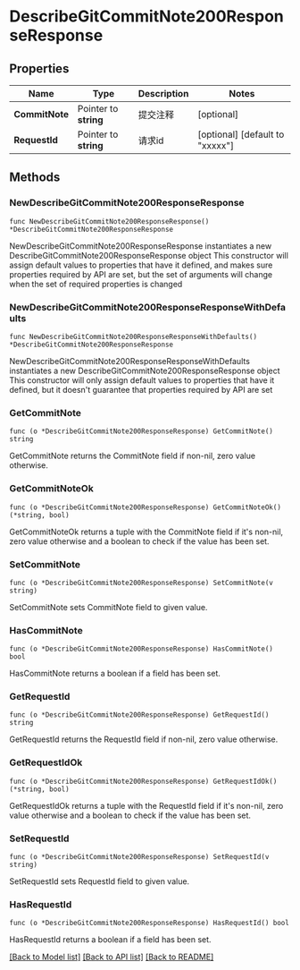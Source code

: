 # DescribeGitCommitNote200ResponseResponse

## Properties

Name | Type | Description | Notes
------------ | ------------- | ------------- | -------------
**CommitNote** | Pointer to **string** | 提交注释 | [optional] 
**RequestId** | Pointer to **string** | 请求id | [optional] [default to "xxxxx"]

## Methods

### NewDescribeGitCommitNote200ResponseResponse

`func NewDescribeGitCommitNote200ResponseResponse() *DescribeGitCommitNote200ResponseResponse`

NewDescribeGitCommitNote200ResponseResponse instantiates a new DescribeGitCommitNote200ResponseResponse object
This constructor will assign default values to properties that have it defined,
and makes sure properties required by API are set, but the set of arguments
will change when the set of required properties is changed

### NewDescribeGitCommitNote200ResponseResponseWithDefaults

`func NewDescribeGitCommitNote200ResponseResponseWithDefaults() *DescribeGitCommitNote200ResponseResponse`

NewDescribeGitCommitNote200ResponseResponseWithDefaults instantiates a new DescribeGitCommitNote200ResponseResponse object
This constructor will only assign default values to properties that have it defined,
but it doesn't guarantee that properties required by API are set

### GetCommitNote

`func (o *DescribeGitCommitNote200ResponseResponse) GetCommitNote() string`

GetCommitNote returns the CommitNote field if non-nil, zero value otherwise.

### GetCommitNoteOk

`func (o *DescribeGitCommitNote200ResponseResponse) GetCommitNoteOk() (*string, bool)`

GetCommitNoteOk returns a tuple with the CommitNote field if it's non-nil, zero value otherwise
and a boolean to check if the value has been set.

### SetCommitNote

`func (o *DescribeGitCommitNote200ResponseResponse) SetCommitNote(v string)`

SetCommitNote sets CommitNote field to given value.

### HasCommitNote

`func (o *DescribeGitCommitNote200ResponseResponse) HasCommitNote() bool`

HasCommitNote returns a boolean if a field has been set.

### GetRequestId

`func (o *DescribeGitCommitNote200ResponseResponse) GetRequestId() string`

GetRequestId returns the RequestId field if non-nil, zero value otherwise.

### GetRequestIdOk

`func (o *DescribeGitCommitNote200ResponseResponse) GetRequestIdOk() (*string, bool)`

GetRequestIdOk returns a tuple with the RequestId field if it's non-nil, zero value otherwise
and a boolean to check if the value has been set.

### SetRequestId

`func (o *DescribeGitCommitNote200ResponseResponse) SetRequestId(v string)`

SetRequestId sets RequestId field to given value.

### HasRequestId

`func (o *DescribeGitCommitNote200ResponseResponse) HasRequestId() bool`

HasRequestId returns a boolean if a field has been set.


[[Back to Model list]](../README.md#documentation-for-models) [[Back to API list]](../README.md#documentation-for-api-endpoints) [[Back to README]](../README.md)


